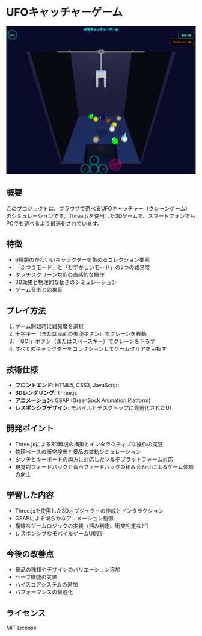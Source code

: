 # UFOキャッチャーゲーム

![スクリーンショット](screenshot.png)

## 概要
このプロジェクトは、ブラウザで遊べるUFOキャッチャー（クレーンゲーム）のシミュレーションです。Three.jsを使用した3Dゲームで、スマートフォンでもPCでも遊べるよう最適化されています。

## 特徴
- 6種類のかわいいキャラクターを集めるコレクション要素
- 「ふつうモード」と「むずかしいモード」の2つの難易度
- タッチスクリーン対応の直感的な操作
- 3D効果と物理的な動きのシミュレーション
- ゲーム音楽と効果音

## プレイ方法
1. ゲーム開始時に難易度を選択
2. 十字キー（または画面の矢印ボタン）でクレーンを移動
3. 「GO!」ボタン（またはスペースキー）でクレーンを下ろす
4. すべてのキャラクターをコレクションしてゲームクリアを目指す

## 技術仕様
- **フロントエンド**: HTML5, CSS3, JavaScript
- **3Dレンダリング**: Three.js
- **アニメーション**: GSAP (GreenSock Animation Platform)
- **レスポンシブデザイン**: モバイルとデスクトップに最適化されたUI

## 開発ポイント
- Three.jsによる3D環境の構築とインタラクティブな操作の実装
- 物理ベースの衝突検出と景品の挙動シミュレーション
- タッチとキーボードの両方に対応したマルチプラットフォーム対応
- 視覚的フィードバックと音声フィードバックの組み合わせによるゲーム体験の向上

## 学習した内容
- Three.jsを使用した3Dオブジェクトの作成とインタラクション
- GSAPによる滑らかなアニメーション制御
- 複雑なゲームロジックの実装（掴み判定、衝突判定など）
- レスポンシブなモバイルゲームUI設計

## 今後の改善点
- 景品の種類やデザインのバリエーション追加
- セーブ機能の実装
- ハイスコアシステムの追加
- パフォーマンスの最適化

## ライセンス
MIT License